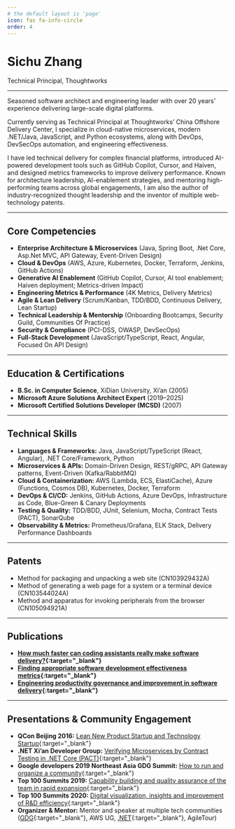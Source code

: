 ```yaml
---
# the default layout is 'page'
icon: fas fa-info-circle
order: 4
---
```


# **Sichu Zhang**
Technical Principal, Thoughtworks

---

Seasoned software architect and engineering leader with over 20 years’ experience delivering large-scale digital platforms. 

Currently serving as Technical Principal at Thoughtworks’ China Offshore Delivery Center, I specialize in cloud-native microservices, modern .NET/Java, JavaScript, and Python ecosystems, along with DevOps, DevSecOps automation, and engineering effectiveness.

I have led technical delivery for complex financial platforms, introduced AI-powered development tools such as GitHub Copilot, Cursor, and Haiven, and designed metrics frameworks to improve delivery performance. Known for architecture leadership, AI-enablement strategies, and mentoring high-performing teams across global engagements, I am also the author of industry-recognized thought leadership and the inventor of multiple web-technology patents.

---

## Core Competencies

* **Enterprise Architecture & Microservices** (Java, Spring Boot, .Net Core, Asp.Net MVC, API Gateway, Event-Driven Design)
* **Cloud & DevOps** (AWS, Azure, Kubernetes, Docker, Terraform, Jenkins, GitHub Actions)
* **Generative AI Enablement** (GitHub Copilot, Cursor, AI tool enablement; Haiven deployment; Metrics-driven Impact)
* **Engineering Metrics & Performance** (4K Metrics, Delivery Metrics)
* **Agile & Lean Delivery** (Scrum/Kanban, TDD/BDD, Continuous Delivery, Lean Startup)
* **Technical Leadership & Mentorship** (Onboarding Bootcamps, Security Guild, Communities Of Practice)
* **Security & Compliance** (PCI-DSS, OWASP, DevSecOps)
* **Full-Stack Development** (JavaScript/TypeScript, React, Angular, Focused On API Design)

---

## Education & Certifications

* **B.Sc. in Computer Science**, XiDian University, Xi’an (2005)
* **Microsoft Azure Solutions Architect Expert** (2019–2025)
* **Microsoft Certified Solutions Developer (MCSD)** (2007)

---

## Technical Skills

* **Languages & Frameworks:** Java, JavaScript/TypeScript (React, Angular), .NET Core/Framework, Python
* **Microservices & APIs:** Domain-Driven Design, REST/gRPC, API Gateway patterns, Event-Driven (Kafka/RabbitMQ)
* **Cloud & Containerization:** AWS (Lambda, ECS, ElastiCache), Azure (Functions, Cosmos DB), Kubernetes, Docker, Terraform
* **DevOps & CI/CD:** Jenkins, GitHub Actions, Azure DevOps, Infrastructure as Code, Blue-Green & Canary Deployments
* **Testing & Quality:** TDD/BDD, JUnit, Selenium, Mocha, Contract Tests (PACT), SonarQube
* **Observability & Metrics:** Prometheus/Grafana, ELK Stack, Delivery Performance Dashboards

---

## Patents

* Method for packaging and unpacking a web site (CN103929432A)
* Method of generating a web page for a system or a terminal device (CN103544024A)
* Method and apparatus for invoking peripherals from the browser (CN105094921A)

---

## Publications

* **[How much faster can coding assistants really make software delivery?](https://www.thoughtworks.com/en-sg/insights/blog/generative-ai/how-faster-coding-assistants-software-delivery){:target="_blank"}** 
* **[Finding appropriate software development effectiveness metrics](https://www.thoughtworks.com/en-au/insights/articles/finding-appropriate-software-development-effectiveness-metrics){:target="_blank"}**
* **[Engineering productivity governance and improvement in software delivery](https://www.thoughtworks.com/insights/articles/engineering-productivity-governance-and-improvement-in-software-){:target="_blank"}** 

---

## Presentations & Community Engagement

* **QCon Beijing 2016:** [Lean New Product Startup and Technology Startup](http://2016.qconbeijing.com/speakers/201942){:target="_blank"}
* **.NET Xi’an Developer Group:** [Verifying Microservices by Contract Testing in .NET Core (PACT)](https://www.cnblogs.com/xiandnc/p/10765346.html){:target="_blank"}
* **Google developers 2019 Northeast Asia GDG Summit:** [How to run and organize a community](https://gdg.community.dev/u/mpjdy9/){:target="_blank"}
* **Top 100 Summits 2019:** [Capability building and quality assurance of the team in rapid expansion](https://www.top100summit.com/detail?id=14087){:target="_blank"}
* **Top 100 Summits 2020:** [Digital visualization, insights and improvement of R&D efficiency](https://www.top100summit.com/detail?id=14882){:target="_blank"}
* **Organizer & Mentor:** Mentor and speaker at multiple tech communities ([GDG](https://gdg.community.dev/gdg-xian/){:target="_blank"}, AWS UG, [.NET](https://www.cnblogs.com/xiandnc/p/11318035.html){:target="_blank"}, AgileTour)
